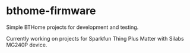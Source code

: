 # bthome-firmware

Simple BTHome projects for development and testing.

Currently working on projects for Sparkfun Thing Plus Matter with Silabs MG240P device.


